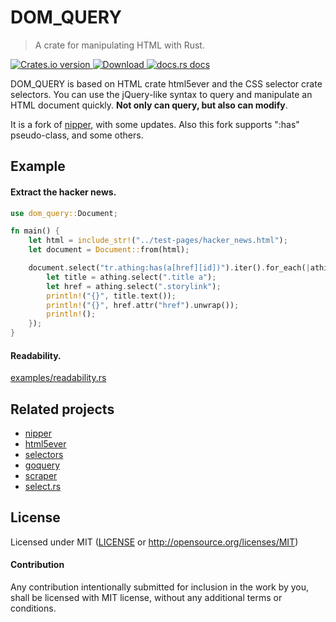 
# DOM_QUERY

> A crate for manipulating HTML with Rust.

<div>
  <!-- Crates version -->
  <a href="https://crates.io/crates/dom_query">
    <img src="https://img.shields.io/crates/v/dom_query.svg?style=flat-square"
    alt="Crates.io version" />
  </a>
  <!-- Downloads -->
  <a href="https://crates.io/crates/dom_query">
    <img src="https://img.shields.io/crates/d/dom_query.svg?style=flat-square"
      alt="Download" />
  </a>
  <!-- docs.rs docs -->
  <a href="https://docs.rs/dom_query">
    <img src="https://img.shields.io/badge/docs-latest-blue.svg?style=flat-square"
      alt="docs.rs docs" />
  </a>
</div>


DOM_QUERY is based on HTML crate html5ever and the CSS selector crate selectors. You can use the jQuery-like syntax to query and manipulate an HTML document quickly. **Not only can query, but also can modify**.

It is a fork of [nipper](https://crates.io/crates/nipper), with some updates. Also this fork supports ":has" pseudo-class, and some others.

## Example

#### Extract the hacker news.

```rust
use dom_query::Document;

fn main() {
    let html = include_str!("../test-pages/hacker_news.html");
    let document = Document::from(html);

    document.select("tr.athing:has(a[href][id])").iter().for_each(|athing| {
        let title = athing.select(".title a");
        let href = athing.select(".storylink");
        println!("{}", title.text());
        println!("{}", href.attr("href").unwrap());
        println!();
    });
}
```

#### Readability. 
[examples/readability.rs](./examples/readability.rs)

## Related projects

* [nipper](https://crates.io/crates/nipper)
* [html5ever](https://crates.io/crates/html5ever)
* [selectors](https://crates.io/crates/selectors)
* [goquery](https://godoc.org/github.com/PuerkitoBio/goquery)
* [scraper](https://crates.io/crates/scraper)
* [select.rs](https://crates.io/crates/select)


## License

Licensed under MIT ([LICENSE](LICENSE) or http://opensource.org/licenses/MIT)


#### Contribution

Any contribution intentionally submitted for inclusion in the work by you, shall be
licensed with MIT license, without any additional terms or conditions.
